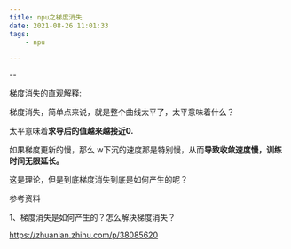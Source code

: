 ```yaml
---
title: npu之梯度消失
date: 2021-08-26 11:01:33
tags:
	- npu

---
```


--

梯度消失的直观解释:

梯度消失，简单点来说，就是整个曲线太平了，太平意味着什么？

太平意味着**求导后的值越来越接近0.**

如果梯度更新的慢，那么 w下沉的速度那是特别慢，从而**导致收敛速度慢，训练时间无限延长。**

这是理论，但是到底梯度消失到底是如何产生的呢？

参考资料

1、梯度消失是如何产生的？怎么解决梯度消失？

https://zhuanlan.zhihu.com/p/38085620